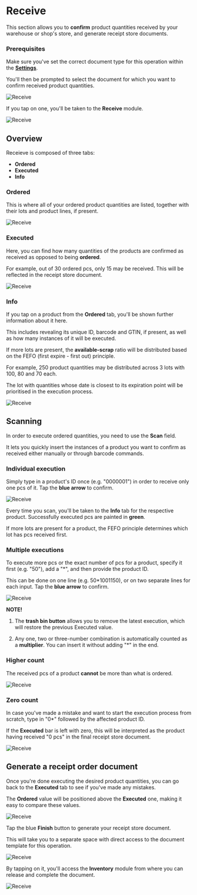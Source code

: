 # Receive

This section allows you to **confirm** product quantities received by your warehouse or shop's store, and generate receipt store documents.

### Prerequisites

Make sure you've set the correct document type for this operation within the **[Settings](settings.md)**.

You'll then be prompted to select the document for which you want to confirm received product quantities.

![Receive](pictures/inv_con_receivenew.png)

If you tap on one, you'll be taken to the **Receive** module.

![Receive](pictures/inv_con_receive_modulenew.png)

## Overview

Receieve is composed of three tabs:

* **Ordered**
* **Executed**
* **Info**

### Ordered

This is where all of your ordered product quantities are listed, together with their lots and product lines, if present.

![Receive](pictures/inv_con_receive_orderednew.png)

### Executed

Here, you can find how many quantities of the products are confirmed as received as opposed to being **ordered**.

For example, out of 30 ordered pcs, only 15 may be received. This will be reflected in the receipt store document.

![Receive](pictures/inv_con_receive_executednew.png)

### Info

If you tap on a product from the **Ordered** tab, you'll be shown further information about it here.

This includes revealing its unique ID, barcode and GTIN, if present, as well as how many instances of it will be executed.

If more lots are present, the **available-scrap** ratio will be distributed based on the FEFO (first expire - first out) principle.

For example, 250 product quantities may be distributed across 3 lots with 100, 80 and 70 each. 

The lot with quantities whose date is closest to its expiration point will be prioritised in the execution process.

![Receive](pictures/inv_con_receive_infonew.png)

## Scanning

In order to execute ordered quantities, you need to use the **Scan** field.

It lets you quickly insert the instances of a product you want to confirm as received either manually or through barcode commands.

### Individual execution

Simply type in a product's ID once (e.g. "0000001") in order to receive only one pcs of it. Tap the **blue arrow** to confirm.

![Receive](pictures/inv_con_receive_singlescan.png)

Every time you scan, you'll be taken to the **Info** tab for the respective product. Successfully executed pcs are painted in **green**.

If more lots are present for a product, the FEFO principle determines which lot has pcs received first.

### Multiple executions

To execute more pcs or the exact number of pcs for a product, specify it first (e.g. "50"), add a "*", and then provide the product ID.

This can be done on one line (e.g. 50*1001150), or on two separate lines for each input. Tap the **blue arrow** to confirm.

![Receive](pictures/inv_con_receive_multiscan.png)

**NOTE!**

1. The **trash bin button** allows you to remove the latest execution, which will restore the previous Executed value.

2. Any one, two or three-number combination is automatically counted as a **multiplier**. You can insert it without adding "*" in the end.

### Higher count

The received pcs of a product **cannot** be more than what is ordered.

![Receive](pictures/inv_con_receive_error.png)

### Zero count

In case you've made a mistake and want to start the execution process from scratch, type in "0*" followed by the affected product ID.

If the **Executed** bar is left with zero, this will be interpreted as the product having received "0 pcs" in the final receipt store document.

![Receive](pictures/inv_con_receive_zero.png)

## Generate a receipt order document

Once you're done executing the desired product quantities, you can go back to the **Executed** tab to see if you've made any mistakes.

The **Ordered** value will be positioned above the **Executed** one, making it easy to compare these values.

![Receive](pictures/inv_con_receive_final.png)

Tap the blue **Finish** button to generate your receipt store document.

This will take you to a separate space with direct access to the document template for this operation.

![Receive](pictures/inv_con_receive_finaldoc.png)

By tapping on it, you'll access the **Inventory** module from where you can release and complete the document.

![Receive](pictures/inv_con_receive_fixeddoc.png)

